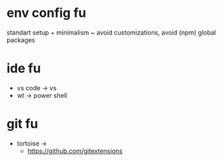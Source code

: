 # env config fu
standart setup + minimalism ~ avoid customizations, avoid (npm) global packages

# ide fu
* vs code -> vs
* wt -> power shell

# git fu
* tortoise ->
  * https://github.com/gitextensions 
